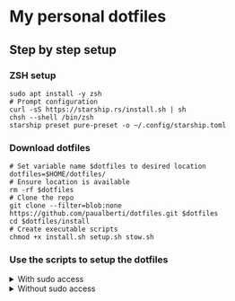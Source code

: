 # My personal dotfiles

## Step by step setup

### ZSH setup

```
sudo apt install -y zsh
# Prompt configuration
curl -sS https://starship.rs/install.sh | sh
chsh --shell /bin/zsh
starship preset pure-preset -o ~/.config/starship.toml
```

### Download dotfiles

```
# Set variable name $dotfiles to desired location
dotfiles=$HOME/dotfiles/
# Ensure location is available
rm -rf $dotfiles
# Clone the repo
git clone --filter=blob:none https://github.com/paualberti/dotfiles.git $dotfiles
cd $dotfiles/install
# Create executable scripts
chmod +x install.sh setup.sh stow.sh
```

### Use the scripts to setup the dotfiles

<details><summary>With sudo access</summary>

```
# Install packages: ghostty, lazygit, fzf, ...
./install.sh
# Setup neovim and a nerdfont
./setup.sh
# Symlink configuration files
cd ..
stow config
```

</details>

<details><summary>Without sudo access</summary>

```
# Setup neovim and a nerdfont
./setup.sh
# Symlink configuration files
./stow.sh ../config
```

</details>
